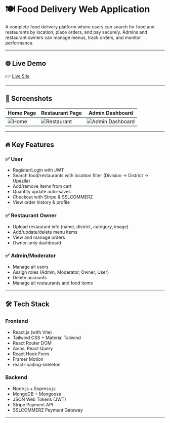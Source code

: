 # 🍽️ Food Delivery Web Application

A complete food delivery platform where users can search for food and restaurants by location, place orders, and pay securely. Admins and restaurant owners can manage menus, track orders, and monitor performance.

---

## 🌐 Live Demo

👉 [Live Site](https://foodhub-d3e1e.web.app/)

---

## 📸 Screenshots

| Home Page | Restaurant Page | Admin Dashboard |
|-----------|-----------------|----------|
| ![Home](https://i.ibb.co/j9QzmPGW/image.png) | ![Restaurant](https://i.ibb.co/cXrRBmpT/image.png) | ![Admin Dashboard](https://i.ibb.co/BVzRg1Zc/image.png) |

---

## 🔥 Key Features

### ✅ User
- Register/Login with JWT
- Search food/restaurants with location filter (Division → District → Upazila)
- Add/remove items from cart
- Quantity update auto-saves
- Checkout with Stripe & SSLCOMMERZ
- View order history & profile

### ✅ Restaurant Owner
- Upload restaurant info (name, district, category, image)
- Add/update/delete menu items
- View and manage orders
- Owner-only dashboard

### ✅ Admin/Moderator
- Manage all users
- Assign roles (Admin, Moderator, Owner, User)
- Delete accounts
- Manage all restaurants and food items

---

## 🛠️ Tech Stack

### Frontend
- React.js (with Vite)
- Tailwind CSS + Material Tailwind
- React Router DOM
- Axios, React Query
- React Hook Form
- Framer Motion
- react-loading-skeleton

### Backend
- Node.js + Express.js
- MongoDB + Mongoose
- JSON Web Tokens (JWT)
- Stripe Payment API
- SSLCOMMERZ Payment Gateway

---


